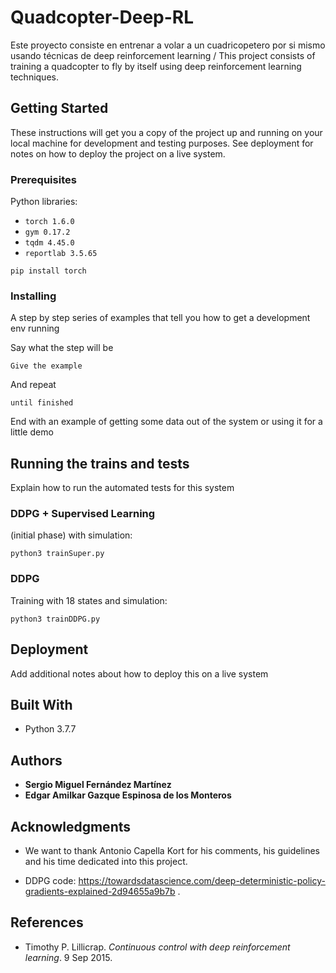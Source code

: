 # Quadcopter-Deep-RL
Este proyecto consiste en entrenar a volar a un cuadricopetero por si mismo usando técnicas de deep reinforcement learning / This project consists of training a quadcopter to fly by itself using deep reinforcement learning techniques.    

## Getting Started

These instructions will get you a copy of the project up and running on your local machine for development and testing purposes. See deployment for notes on how to deploy the project on a live system.

### Prerequisites

Python libraries:

- ``torch 1.6.0``
- ``gym 0.17.2``
- ``tqdm 4.45.0``
- ``reportlab 3.5.65``


```
pip install torch
```

### Installing

A step by step series of examples that tell you how to get a development env running

Say what the step will be

```
Give the example
```

And repeat

```
until finished
```

End with an example of getting some data out of the system or using it for a little demo

## Running the trains and tests

Explain how to run the automated tests for this system

### DDPG + Supervised Learning

(initial phase) with simulation:

```
python3 trainSuper.py
```

### DDPG

Training with 18 states and simulation:

```
python3 trainDDPG.py
```

## Deployment

Add additional notes about how to deploy this on a live system

## Built With

* Python 3.7.7


## Authors

* **Sergio Miguel Fernández Martínez** 
* **Edgar Amilkar Gazque Espinosa de los Monteros**


## Acknowledgments

* We want to thank Antonio Capella Kort for his comments, his guidelines and  his time dedicated into this project.

* DDPG code: https://towardsdatascience.com/deep-deterministic-policy-gradients-explained-2d94655a9b7b . 

## References

* Timothy P. Lillicrap. *Continuous control with deep reinforcement learning*. 9 Sep 2015.
